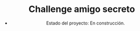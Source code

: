 <div align="center">
<h1> Challenge amigo secreto </h1>
  
- Estado del proyecto: En construcción.
</div>
